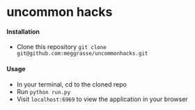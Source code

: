 # uncommon hacks


#### Installation
- Clone this repository ```git clone git@github.com:meggrasse/uncommonhacks.git```

#### Usage 
- In your terminal, cd to the cloned repo
- Run `python run.py`
- Visit `localhost:6969` to view the application in your browser
